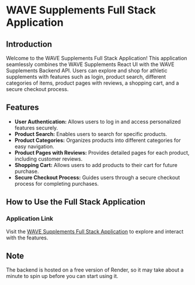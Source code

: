 # WAVE Supplements Full Stack Application

## Introduction
Welcome to the WAVE Supplements Full Stack Application! This application seamlessly combines the WAVE Supplements React UI with the WAVE Supplements Backend API. Users can explore and shop for athletic supplements with features such as login, product search, different categories of items, product pages with reviews, a shopping cart, and a secure checkout process.

## Features
- **User Authentication:** Allows users to log in and access personalized features securely.
- **Product Search:** Enables users to search for specific products.
- **Product Categories:** Organizes products into different categories for easy navigation.
- **Product Pages with Reviews:** Provides detailed pages for each product, including customer reviews.
- **Shopping Cart:** Allows users to add products to their cart for future purchase.
- **Secure Checkout Process:** Guides users through a secure checkout process for completing purchases.

## How to Use the Full Stack Application

### Application Link
Visit the [WAVE Supplements Full Stack Application](https://athletic-app.vercel.app/) to explore and interact with the features.

## Note
The backend is hosted on a free version of Render, so it may take about a minute to spin up before you can start using it.
